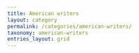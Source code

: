 ```yaml
---
title: American writers
layout: category
permalink: /categories/american-writers/
taxonomy: american-writers
entries_layout: grid
---
```

